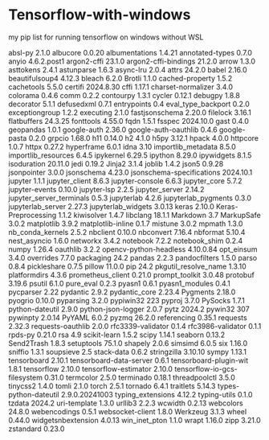 # Tensorflow-with-windows
my pip list for running tensorflow on windows without WSL

absl-py                      2.1.0
albucore                     0.0.20
albumentations               1.4.21
annotated-types              0.7.0
anyio                        4.6.2.post1
argon2-cffi                  23.1.0
argon2-cffi-bindings         21.2.0
arrow                        1.3.0
asttokens                    2.4.1
astunparse                   1.6.3
async-lru                    2.0.4
attrs                        24.2.0
babel                        2.16.0
beautifulsoup4               4.12.3
bleach                       6.2.0
Brotli                       1.1.0
cached-property              1.5.2
cachetools                   5.5.0
certifi                      2024.8.30
cffi                         1.17.1
charset-normalizer           3.4.0
colorama                     0.4.6
comm                         0.2.2
contourpy                    1.3.1
cycler                       0.12.1
debugpy                      1.8.8
decorator                    5.1.1
defusedxml                   0.7.1
entrypoints                  0.4
eval_type_backport           0.2.0
exceptiongroup               1.2.2
executing                    2.1.0
fastjsonschema               2.20.0
filelock                     3.16.1
flatbuffers                  24.3.25
fonttools                    4.55.0
fqdn                         1.5.1
fsspec                       2024.10.0
gast                         0.4.0
geopandas                    1.0.1
google-auth                  2.36.0
google-auth-oauthlib         0.4.6
google-pasta                 0.2.0
grpcio                       1.68.0
h11                          0.14.0
h2                           4.1.0
h5py                         3.12.1
hpack                        4.0.0
httpcore                     1.0.7
httpx                        0.27.2
hyperframe                   6.0.1
idna                         3.10
importlib_metadata           8.5.0
importlib_resources          6.4.5
ipykernel                    6.29.5
ipython                      8.29.0
ipywidgets                   8.1.5
isoduration                  20.11.0
jedi                         0.19.2
Jinja2                       3.1.4
joblib                       1.4.2
json5                        0.9.28
jsonpointer                  3.0.0
jsonschema                   4.23.0
jsonschema-specifications    2024.10.1
jupyter                      1.1.1
jupyter_client               8.6.3
jupyter-console              6.6.3
jupyter_core                 5.7.2
jupyter-events               0.10.0
jupyter-lsp                  2.2.5
jupyter_server               2.14.2
jupyter_server_terminals     0.5.3
jupyterlab                   4.2.6
jupyterlab_pygments          0.3.0
jupyterlab_server            2.27.3
jupyterlab_widgets           3.0.13
keras                        2.10.0
Keras-Preprocessing          1.1.2
kiwisolver                   1.4.7
libclang                     18.1.1
Markdown                     3.7
MarkupSafe                   3.0.2
matplotlib                   3.9.2
matplotlib-inline            0.1.7
mistune                      3.0.2
mpmath                       1.3.0
nb_conda_kernels             2.5.2
nbclient                     0.10.0
nbconvert                    7.16.4
nbformat                     5.10.4
nest_asyncio                 1.6.0
networkx                     3.4.2
notebook                     7.2.2
notebook_shim                0.2.4
numpy                        1.26.4
oauthlib                     3.2.2
opencv-python-headless       4.10.0.84
opt_einsum                   3.4.0
overrides                    7.7.0
packaging                    24.2
pandas                       2.2.3
pandocfilters                1.5.0
parso                        0.8.4
pickleshare                  0.7.5
pillow                       11.0.0
pip                          24.2
pkgutil_resolve_name         1.3.10
platformdirs                 4.3.6
prometheus_client            0.21.0
prompt_toolkit               3.0.48
protobuf                     3.19.6
psutil                       6.1.0
pure_eval                    0.2.3
pyasn1                       0.6.1
pyasn1_modules               0.4.1
pycparser                    2.22
pydantic                     2.9.2
pydantic_core                2.23.4
Pygments                     2.18.0
pyogrio                      0.10.0
pyparsing                    3.2.0
pypiwin32                    223
pyproj                       3.7.0
PySocks                      1.7.1
python-dateutil              2.9.0
python-json-logger           2.0.7
pytz                         2024.2
pywin32                      307
pywinpty                     2.0.14
PyYAML                       6.0.2
pyzmq                        26.2.0
referencing                  0.35.1
requests                     2.32.3
requests-oauthlib            2.0.0
rfc3339-validator            0.1.4
rfc3986-validator            0.1.1
rpds-py                      0.21.0
rsa                          4.9
scikit-learn                 1.5.2
scipy                        1.14.1
seaborn                      0.13.2
Send2Trash                   1.8.3
setuptools                   75.1.0
shapely                      2.0.6
simsimd                      6.0.5
six                          1.16.0
sniffio                      1.3.1
soupsieve                    2.5
stack-data                   0.6.2
stringzilla                  3.10.10
sympy                        1.13.1
tensorboard                  2.10.1
tensorboard-data-server      0.6.1
tensorboard-plugin-wit       1.8.1
tensorflow                   2.10.0
tensorflow-estimator         2.10.0
tensorflow-io-gcs-filesystem 0.31.0
termcolor                    2.5.0
terminado                    0.18.1
threadpoolctl                3.5.0
tinycss2                     1.4.0
tomli                        2.1.0
torch                        2.5.1
tornado                      6.4.1
traitlets                    5.14.3
types-python-dateutil        2.9.0.20241003
typing_extensions            4.12.2
typing-utils                 0.1.0
tzdata                       2024.2
uri-template                 1.3.0
urllib3                      2.2.3
wcwidth                      0.2.13
webcolors                    24.8.0
webencodings                 0.5.1
websocket-client             1.8.0
Werkzeug                     3.1.3
wheel                        0.44.0
widgetsnbextension           4.0.13
win_inet_pton                1.1.0
wrapt                        1.16.0
zipp                         3.21.0
zstandard                    0.23.0

